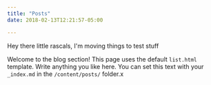 ```yaml
---
title: "Posts"
date: 2018-02-13T12:21:57-05:00

---
```


Hey there little rascals, I'm moving things to test stuff

Welcome to the blog section! This page uses the default `list.html` template. Write anything you like here. You can set this text with your `_index.md` in the `/content/posts/` folder.x